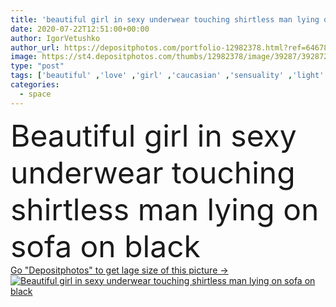```yaml
---
title: 'beautiful girl in sexy underwear touching shirtless man lying on sofa on black '
date: 2020-07-22T12:51:00+00:00
author: IgorVetushko
author_url: https://depositphotos.com/portfolio-12982378.html?ref=64678756
image: https://st4.depositphotos.com/thumbs/12982378/image/39287/392872480/api_thumb_450.jpg?forcejpeg=true
type: "post"
tags: ['beautiful' ,'love' ,'girl' ,'caucasian' ,'sensuality' ,'light' ,'man' ,'european' ,'black' ,'lying' ,'hot' ,'couple' ,'woman' ,'touch' ,'together' ,'togetherness' ,'shirtless' ,'sexy' ,'attractive' ,'sensual' ,'handsome' ,'closeness' ,'seductive' ,'desire' ,'torso' ,'passion' ,'lace' ,'relationship' ,'muscular' ,'backlit' ,'underwear' ,'lingerie' ,'boyfriend' ,'girlfriend' ,'bra' ,'passionate' ,'Two People' ,'copy space' ,'Studio Shot' ,'back light' ,'young adult' ,'mature content' ]
categories: 
  - space
---
```

<div aling="center">
            <font size="60"> Beautiful girl in sexy underwear touching shirtless man lying on sofa on black</font>   
</div>
<div>
    <a href='https://st4.depositphotos.com/thumbs/12982378/image/39287/392872480/api_thumb_450.jpg?forcejpeg=true?ref=64678756' target=_blank > Go "Depositphotos" to get lage size of this picture ->
        <img href='https://st4.depositphotos.com/thumbs/12982378/image/39287/392872480/api_thumb_450.jpg?forcejpeg=true?ref=64678756' src='https://st4.depositphotos.com/12982378/39287/i/950/depositphotos_392872480-stock-photo-beautiful-girl-sexy-underwear-touching.jpg?forcejpeg=true' alt='Beautiful girl in sexy underwear touching shirtless man lying on sofa on black' >
    </a>
</div>
